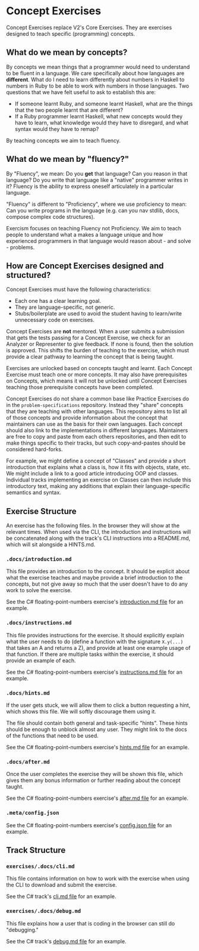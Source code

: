 # Concept Exercises

Concept Exercises replace V2's Core Exercises. They are exercises designed to teach specific (programming) concepts.

## What do we mean by concepts?

By concepts we mean things that a programmer would need to understand to be fluent in a language. We care specifically about how languages are **different**. What do I need to learn differently about numbers in Haskell to numbers in Ruby to be able to work with numbers in those languages. Two questions that we have felt useful to ask to establish this are:

- If someone learnt Ruby, and someone learnt Haskell, what are the things that the two people learnt that are different?
- If a Ruby programmer learnt Haskell, what new concepts would they have to learn, what knowledge would they have to disregard, and what syntax would they have to remap?

By teaching concepts we aim to teach fluency.

## What do we mean by "fluency?"

By "Fluency", we mean: Do you **get** that language? Can you reason in that language? Do you write that language like a "native" programmer writes in it? Fluency is the ability to express oneself articulately in a particular language.

"Fluency" is different to "Proficiency", where we use proficiency to mean: Can you write programs in the language (e.g. can you nav stdlib, docs, compose complex code structures).

Exercism focuses on teaching Fluency not Proficiency. We aim to teach people to understand what a makes a language unique and how experienced programmers in that language would reason about - and solve - problems.

## How are Concept Exercises designed and structured?

Concept Exercises must have the following characteristics:

- Each one has a clear learning goal.
- They are language-specific, not generic.
- Stubs/boilerplate are used to avoid the student having to learn/write unnecessary code on exercises.

Concept Exercises are **not** mentored. When a user submits a submission that gets the tests passing for a Concept Exercise, we check for an Analyzer or Representer to give feedback. If none is found, then the solution is approved. This shifts the burden of teaching to the exercise, which must provide a clear pathway to learning the concept that is being taught.

Exercises are unlocked based on concepts taught and learnt. Each Concept Exercise must teach one or more concepts. It may also have prerequisites on Concepts, which means it will not be unlocked until Concept Exercises teaching those prerequisite concepts have been completed.

Concept Exercises do not share a common base like Practice Exercises do in the `problem-specifications` repository. Instead they "share" concepts that they are teaching with other languages. This repository aims to list all of those concepts and provide information about the concept that maintainers can use as the basis for their own languages. Each concept should also link to the implementations in different languages. Maintainers are free to copy and paste from each others repositories, and then edit to make things specific to their tracks, but such copy-and-pastes should be considered hard-forks.

For example, we might define a concept of "Classes" and provide a short introduction that explains what a class is, how it fits with objects, state, etc. We might include a link to a good article introducing OOP and classes. Individual tracks implementing an exercise on Classes can then include this introductory text, making any additions that explain their language-specific semantics and syntax.

## Exercise Structure

An exercise has the following files. In the browser they will show at the relevant times. When used via the CLI, the introduction and instructions will be concatenated along with the track's CLI instructions into a README.md, which will sit alongside a HINTS.md.

### `.docs/introduction.md`

This file provides an introduction to the concept. It should be explicit about what the exercise teaches and maybe provide a brief introduction to the concepts, but not give away so much that the user doesn't have to do any work to solve the exercise.

See the C# floating-point-numbers exercise's [introduction.md file][csharp-docs-introduction.md] for an example.

### `.docs/instructions.md`

This file provides instructions for the exercise. It should explicitly explain what the user needs to do (define a function with the signature `X.y(...)` that takes an A and returns a Z), and provide at least one example usage of that function. If there are multiple tasks within the exercise, it should provide an example of each.

See the C# floating-point-numbers exercise's [instructions.md file][csharp-docs-instructions.md] for an example.

### `.docs/hints.md`

If the user gets stuck, we will allow them to click a button requesting a hint, which shows this file. We will softly discourage them using it.

The file should contain both general and task-specific "hints". These hints should be enough to unblock almost any user. They might link to the docs of the functions that need to be used.

See the C# floating-point-numbers exercise's [hints.md file][csharp-docs-hints.md] for an example.

### `.docs/after.md`

Once the user completes the exercise they will be shown this file, which gives them any bonus information or further reading about the concept taught.

See the C# floating-point-numbers exercise's [after.md file][csharp-docs-after.md] for an example.

### `.meta/config.json`

See the C# floating-point-numbers exercise's [config.json file][csharp-meta-config.json] for an example.

## Track Structure

### `exercises/.docs/cli.md`

This file contains information on how to work with the exercise when using the CLI to download and submit the exercise.

See the C# track's [cli.md file][csharp-docs-cli.md] for an example.

### `exercises/.docs/debug.md`

This file explains how a user that is coding in the browser can still do "debugging."

See the C# track's [debug.md file][csharp-docs-debug.md] for an example.

[csharp-docs-cli.md]: ../languages/csharp/exercises/.docs/cli.md
[csharp-docs-debug.md]: ../languages/csharp/exercises/.docs/debug.md
[csharp-docs-after.md]: ../languages/csharp/concept-exercises/numbers-floating-point/.docs/after.md
[csharp-docs-hints.md]: ../languages/csharp/concept-exercises/numbers-floating-point/.docs/hints.md
[csharp-docs-introduction.md]: ../languages/csharp/concept-exercises/numbers-floating-point/.docs/introduction.md
[csharp-docs-instructions.md]: ../languages/csharp/concept-exercises/numbers-floating-point/.docs/instructions.md
[csharp-meta-config.json]: ../languages/csharp/concept-exercises/numbers-floating-point/.meta/config.json
